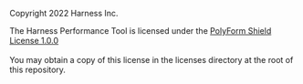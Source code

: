 Copyright 2022 Harness Inc.

The Harness Performance Tool is licensed under the [PolyForm Shield License 1.0.0](./licenses/PolyForm-Shield-1.0.0.txt)
<br></br>
You may obtain a copy of this license in the licenses directory at the root of this repository.
